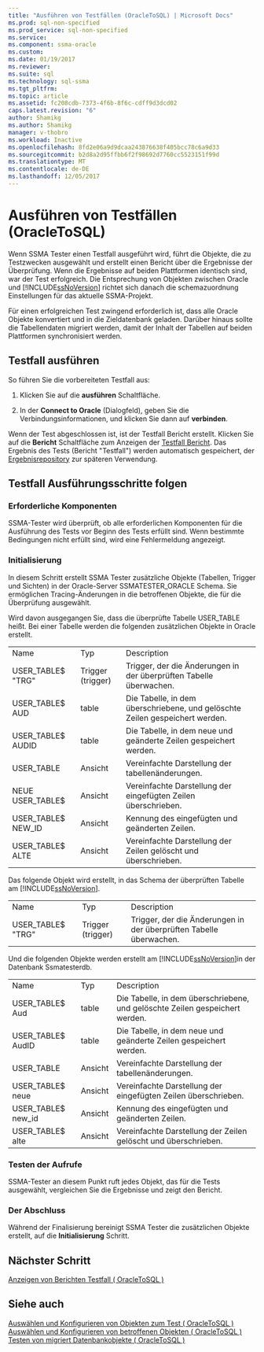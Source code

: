 ```yaml
---
title: "Ausführen von Testfällen (OracleToSQL) | Microsoft Docs"
ms.prod: sql-non-specified
ms.prod_service: sql-non-specified
ms.service: 
ms.component: ssma-oracle
ms.custom: 
ms.date: 01/19/2017
ms.reviewer: 
ms.suite: sql
ms.technology: sql-ssma
ms.tgt_pltfrm: 
ms.topic: article
ms.assetid: fc208cdb-7373-4f6b-8f6c-cdff9d3dcd02
caps.latest.revision: "6"
author: Shamikg
ms.author: Shamikg
manager: v-thobro
ms.workload: Inactive
ms.openlocfilehash: 8fd2e06a9d9dcaa243876638f405bcc78c6a9d33
ms.sourcegitcommit: b2d8a2d95ffbb6f2f98692d7760cc5523151f99d
ms.translationtype: MT
ms.contentlocale: de-DE
ms.lasthandoff: 12/05/2017
---
```

# <a name="running-test-cases-oracletosql"></a>Ausführen von Testfällen (OracleToSQL)
Wenn SSMA Tester einen Testfall ausgeführt wird, führt die Objekte, die zu Testzwecken ausgewählt und erstellt einen Bericht über die Ergebnisse der Überprüfung. Wenn die Ergebnisse auf beiden Plattformen identisch sind, war der Test erfolgreich. Die Entsprechung von Objekten zwischen Oracle und [!INCLUDE[ssNoVersion](../../includes/ssnoversion_md.md)] richtet sich danach die schemazuordnung Einstellungen für das aktuelle SSMA-Projekt.  
  
Für einen erfolgreichen Test zwingend erforderlich ist, dass alle Oracle Objekte konvertiert und in die Zieldatenbank geladen. Darüber hinaus sollte die Tabellendaten migriert werden, damit der Inhalt der Tabellen auf beiden Plattformen synchronisiert werden.  
  
## <a name="run-test-case"></a>Testfall ausführen  
So führen Sie die vorbereiteten Testfall aus:  
  
1.  Klicken Sie auf die **ausführen** Schaltfläche.  
  
2.  In der **Connect to Oracle** (Dialogfeld), geben Sie die Verbindungsinformationen, und klicken Sie dann auf **verbinden**.  
  
Wenn der Test abgeschlossen ist, ist der Testfall Bericht erstellt. Klicken Sie auf die **Bericht** Schaltfläche zum Anzeigen der [Testfall Bericht](http://msdn.microsoft.com/en-us/8da14323-9dd6-4019-bf79-3e8b972a9bc0). Das Ergebnis des Tests (Bericht "Testfall") werden automatisch gespeichert, der [Ergebnisrepository](http://msdn.microsoft.com/en-us/f941cce4-d3e3-4aeb-a88a-4f101a97a9f4) zur späteren Verwendung.  
  
## <a name="test-case-execution-steps"></a>Testfall Ausführungsschritte folgen  
  
### <a name="prerequisites"></a>Erforderliche Komponenten  
SSMA-Tester wird überprüft, ob alle erforderlichen Komponenten für die Ausführung des Tests vor Beginn des Tests erfüllt sind. Wenn bestimmte Bedingungen nicht erfüllt sind, wird eine Fehlermeldung angezeigt.  
  
### <a name="initialization"></a>Initialisierung  
In diesem Schritt erstellt SSMA Tester zusätzliche Objekte (Tabellen, Trigger und Sichten) in der Oracle-Server SSMATESTER_ORACLE Schema. Sie ermöglichen Tracing-Änderungen in die betroffenen Objekte, die für die Überprüfung ausgewählt.  
  
Wird davon ausgegangen Sie, dass die überprüfte Tabelle USER_TABLE heißt. Bei einer Tabelle werden die folgenden zusätzlichen Objekte in Oracle erstellt.  
  
||||  
|-|-|-|  
|Name|Typ|Description|  
|USER_TABLE$ "TRG"|Trigger (trigger)|Trigger, der die Änderungen in der überprüften Tabelle überwachen.|  
|USER_TABLE$ AUD|table|Die Tabelle, in dem überschriebene, und gelöschte Zeilen gespeichert werden.|  
|USER_TABLE$ AUDID|table|Die Tabelle, in dem neue und geänderte Zeilen gespeichert werden.|  
|USER_TABLE|Ansicht|Vereinfachte Darstellung der tabellenänderungen.|  
|NEUE USER_TABLE$|Ansicht|Vereinfachte Darstellung der eingefügten Zeilen überschrieben.|  
|USER_TABLE$ NEW_ID|Ansicht|Kennung des eingefügten und geänderten Zeilen.|  
|USER_TABLE$ ALTE|Ansicht|Vereinfachte Darstellung der Zeilen gelöscht und überschrieben.|  
  
Das folgende Objekt wird erstellt, in das Schema der überprüften Tabelle am [!INCLUDE[ssNoVersion](../../includes/ssnoversion_md.md)].  
  
||||  
|-|-|-|  
|Name|Typ|Description|  
|USER_TABLE$ "TRG"|Trigger (trigger)|Trigger, der die Änderungen in der überprüften Tabelle überwachen.|  
  
Und die folgenden Objekte werden erstellt am [!INCLUDE[ssNoVersion](../../includes/ssnoversion_md.md)]in der Datenbank Ssmatesterdb.  
  
||||  
|-|-|-|  
|Name|Typ|Description|  
|USER_TABLE$ Aud|table|Die Tabelle, in dem überschriebene, und gelöschte Zeilen gespeichert werden.|  
|USER_TABLE$ AudID|table|Die Tabelle, in dem neue und geänderte Zeilen gespeichert werden.|  
|USER_TABLE|Ansicht|Vereinfachte Darstellung der tabellenänderungen.|  
|USER_TABLE$ neue|Ansicht|Vereinfachte Darstellung der eingefügten Zeilen überschrieben.|  
|USER_TABLE$ new_id|Ansicht|Kennung des eingefügten und geänderten Zeilen.|  
|USER_TABLE$ alte|Ansicht|Vereinfachte Darstellung der Zeilen gelöscht und überschrieben.|  
  
### <a name="test-object-calls"></a>Testen der Aufrufe  
SSMA-Tester an diesem Punkt ruft jedes Objekt, das für die Tests ausgewählt, vergleichen Sie die Ergebnisse und zeigt den Bericht.  
  
### <a name="finalization"></a>Der Abschluss  
Während der Finalisierung bereinigt SSMA Tester die zusätzlichen Objekte erstellt, auf die **Initialisierung** Schritt.  
  
## <a name="next-step"></a>Nächster Schritt  
[Anzeigen von Berichten Testfall &#40; OracleToSQL &#41;](../../ssma/oracle/viewing-test-case-reports-oracletosql.md)  
  
## <a name="see-also"></a>Siehe auch  
[Auswählen und Konfigurieren von Objekten zum Test &#40; OracleToSQL &#41;](../../ssma/oracle/selecting-and-configuring-objects-to-test-oracletosql.md)  
[Auswählen und Konfigurieren von betroffenen Objekten &#40; OracleToSQL &#41;](../../ssma/oracle/selecting-and-configuring-affected-objects-oracletosql.md)  
[Testen von migriert Datenbankobjekte &#40; OracleToSQL &#41;](../../ssma/oracle/testing-migrated-database-objects-oracletosql.md)  
  
